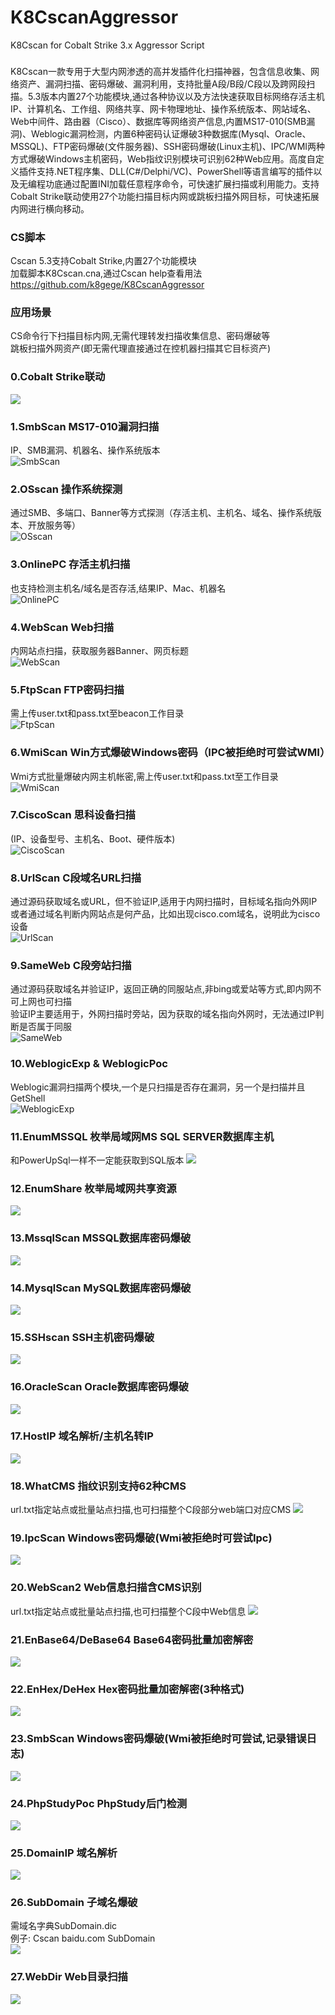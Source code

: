 # K8CscanAggressor
K8Cscan for Cobalt Strike 3.x Aggressor Script
### 
K8Cscan一款专用于大型内网渗透的高并发插件化扫描神器，包含信息收集、网络资产、漏洞扫描、密码爆破、漏洞利用，支持批量A段/B段/C段以及跨网段扫描。5.3版本内置27个功能模块,通过各种协议以及方法快速获取目标网络存活主机IP、计算机名、工作组、网络共享、网卡物理地址、操作系统版本、网站域名、Web中间件、路由器（Cisco）、数据库等网络资产信息,内置MS17-010(SMB漏洞)、Weblogic漏洞检测，内置6种密码认证爆破3种数据库(Mysql、Oracle、MSSQL)、FTP密码爆破(文件服务器)、SSH密码爆破(Linux主机)、IPC/WMI两种方式爆破Windows主机密码，Web指纹识别模块可识别62种Web应用。高度自定义插件支持.NET程序集、DLL(C#/Delphi/VC)、PowerShell等语言编写的插件以及无编程功底通过配置INI加载任意程序命令，可快速扩展扫描或利用能力。支持Cobalt Strike联动使用27个功能扫描目标内网或跳板扫描外网目标，可快速拓展内网进行横向移动。
### CS脚本
Cscan 5.3支持Cobalt Strike,内置27个功能模块<br>
加载脚本K8Cscan.cna,通过Cscan help查看用法<br>
https://github.com/k8gege/K8CscanAggressor<br>
### 应用场景
CS命令行下扫描目标内网,无需代理转发扫描收集信息、密码爆破等<br>
跳板扫描外网资产(即无需代理直接通过在控机器扫描其它目标资产)<br>
### 0.Cobalt Strike联动
![](https://github.com/k8gege/K8CScan/blob/master/Images/CobaltStrike.gif)
### 1.SmbScan MS17-010漏洞扫描
IP、SMB漏洞、机器名、操作系统版本<br>
![SmbScan](https://github.com/k8gege/K8CScan/blob/master/Images/MS17010.PNG)
### 2.OSscan 操作系统探测
通过SMB、多端口、Banner等方式探测（存活主机、主机名、域名、操作系统版本、开放服务等）<br>
![OSscan](https://github.com/k8gege/K8CScan/blob/master/Images/OSscan.PNG)
### 3.OnlinePC 存活主机扫描
也支持检测主机名/域名是否存活,结果IP、Mac、机器名<br>
![OnlinePC](https://github.com/k8gege/K8CScan/blob/master/Images/OnlinePC.PNG)
### 4.WebScan Web扫描
内网站点扫描，获取服务器Banner、网页标题<br>
![WebScan](https://github.com/k8gege/K8CScan/blob/master/Images/WebScan.PNG)
### 5.FtpScan FTP密码扫描
需上传user.txt和pass.txt至beacon工作目录<br>
![FtpScan](https://github.com/k8gege/K8CScan/blob/master/Images/FtpScan.PNG)
### 6.WmiScan Win方式爆破Windows密码（IPC被拒绝时可尝试WMI）
Wmi方式批量爆破内网主机帐密,需上传user.txt和pass.txt至工作目录<br>
![WmiScan](https://github.com/k8gege/K8CScan/blob/master/Images/WmiScan.PNG)
### 7.CiscoScan 思科设备扫描
(IP、设备型号、主机名、Boot、硬件版本)<br>
![CiscoScan](https://github.com/k8gege/K8CScan/blob/master/Images/CiscoScan.PNG)
### 8.UrlScan C段域名URL扫描
通过源码获取域名或URL，但不验证IP,适用于内网扫描时，目标域名指向外网IP<br>
或者通过域名判断内网站点是何产品，比如出现cisco.com域名，说明此为cisco设备<br>
![UrlScan](https://github.com/k8gege/K8CScan/blob/master/Images/UrlScan.PNG)
### 9.SameWeb C段旁站扫描
通过源码获取域名并验证IP，返回正确的同服站点,非bing或爱站等方式,即内网不可上网也可扫描<br>
验证IP主要适用于，外网扫描时旁站，因为获取的域名指向外网时，无法通过IP判断是否属于同服<br>
![SameWeb](https://github.com/k8gege/K8CScan/blob/master/Images/SameWeb.PNG)
### 10.WeblogicExp & WeblogicPoc
Weblogic漏洞扫描两个模块,一个是只扫描是否存在漏洞，另一个是扫描并且GetShell<br>
![WeblogicExp](https://github.com/k8gege/K8CScan/blob/master/Images/WeblogicExp.PNG)
### 11.EnumMSSQL 枚举局域网MS SQL SERVER数据库主机
和PowerUpSql一样不一定能获取到SQL版本
![](https://github.com/k8gege/K8CScan/blob/master/Images/EnumMSSQL.PNG)
### 12.EnumShare 枚举局域网共享资源
![](https://github.com/k8gege/K8CScan/blob/master/Images/EnumShare.PNG)
### 13.MssqlScan MSSQL数据库密码爆破
![](https://github.com/k8gege/K8CScan/blob/master/Images/MssqlScan.PNG)
### 14.MysqlScan MySQL数据库密码爆破
![](https://github.com/k8gege/K8CScan/blob/master/Images/MysqlScan.PNG)
### 15.SSHscan SSH主机密码爆破
![](https://github.com/k8gege/K8CScan/blob/master/Images/SSHscan.PNG)
### 16.OracleScan Oracle数据库密码爆破
![](https://github.com/k8gege/K8CScan/blob/master/Images/OracleScan.PNG)
### 17.HostIP 域名解析/主机名转IP
![](https://github.com/k8gege/K8CScan/blob/master/Images/HostIP.PNG)
### 18.WhatCMS 指纹识别支持62种CMS
url.txt指定站点或批量站点扫描,也可扫描整个C段部分web端口对应CMS
![](https://github.com/k8gege/K8CScan/blob/master/Images/WhatCMS.png)
### 19.IpcScan Windows密码爆破(Wmi被拒绝时可尝试Ipc)
![](https://github.com/k8gege/K8CScan/blob/master/Images/IpcScan.PNG)
### 20.WebScan2 Web信息扫描含CMS识别
url.txt指定站点或批量站点扫描,也可扫描整个C段中Web信息
![](https://github.com/k8gege/K8CScan/blob/master/Images/WebScan2.PNG)
### 21.EnBase64/DeBase64  Base64密码批量加密解密
![](https://github.com/k8gege/K8CScan/blob/master/Images/Base64.PNG)
### 22.EnHex/DeHex  Hex密码批量加密解密(3种格式)
![](https://github.com/k8gege/K8CScan/blob/master/Images/DeHex.PNG)
### 23.SmbScan Windows密码爆破(Wmi被拒绝时可尝试,记录错误日志)
![](https://github.com/k8gege/K8CScan/blob/master/Images/SmbScan.png)
### 24.PhpStudyPoc PhpStudy后门检测
![](https://github.com/k8gege/K8CScan/blob/master/Images/PhpStudyPoc.PNG)
### 25.DomainIP 域名解析
![](https://github.com/k8gege/K8CScan/blob/master/Images/DomainIP.gif)
### 26.SubDomain 子域名爆破
需域名字典SubDomain.dic<br>
例子: Cscan baidu.com SubDomain<br>
![](https://github.com/k8gege/K8CScan/blob/master/Images/SubDomain.gif)
### 27.WebDir Web目录扫描
![](https://github.com/k8gege/K8CScan/blob/master/Images/WebDir.PNG)

